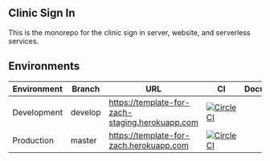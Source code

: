 ## Clinic Sign In

This is the monorepo for the clinic sign in server, website, and serverless services.

## Environments

| Environment | Branch  | URL                                             | CI                                                                                                                                                                                                                      | Documentation |
| ----------- | ------- | ----------------------------------------------- | ----------------------------------------------------------------------------------------------------------------------------------------------------------------------------------------------------------------------- | ------------- |
| Development | develop | https://template-for-zach-staging.herokuapp.com | [![CircleCI](https://circleci.com/gh/briankeane/template-for-zach/tree/develop.svg?style=svg&circle-token=88650b09967067d46fb759f808318edeaf19cd5c)](https://circleci.com/gh/briankeane/template-for-zach/tree/develop) |
| Production  | master  | https://template-for-zach.herokuapp.com         | [![CircleCI](https://circleci.com/gh/briankeane/template-for-zach/tree/master.svg?style=svg&circle-token=88650b09967067d46fb759f808318edeaf19cd5c)](https://circleci.com/gh/briankeane/template-for-zach/tree/master)   |
